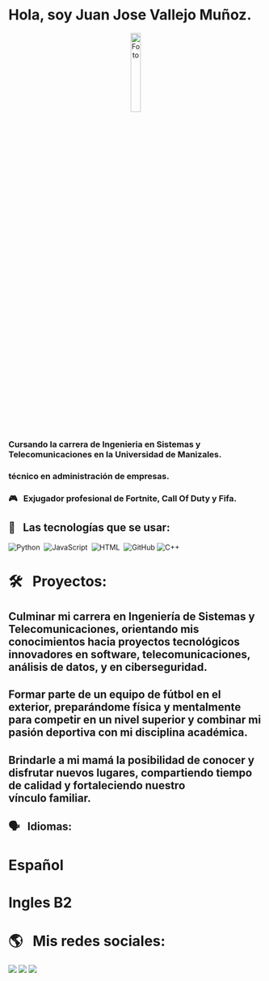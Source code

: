 # Hola, soy Juan Jose Vallejo Muñoz.

<p align="center">
  <img src="foto.jpg" alt="Foto" width="20%">
</p>

### Cursando la carrera de Ingenieria en Sistemas y Telecomunicaciones en la Universidad de Manizales.
### técnico en administración de empresas.

### 🎮 &nbsp; Exjugador profesional de Fortnite, Call Of Duty y Fifa.

## 🎯 &nbsp; Las tecnologías que se usar:

<p aling="center">
  <img src="https://img.shields.io/badge/Python-3670A0?style=for-the-badge&logo=python&logoColor=ffdd54"   alt="Python"/>&nbsp;
  <img src="https://img.shields.io/badge/JavaScript-323330?style=for-the-badge&logo=javascript&logoColor=F7DF1E" alt="JavaScript" />&nbsp;
  <img src="https://img.shields.io/badge/HTML5-E34F26?style=for-the-badge&logo=html5&logoColor=white" alt="HTML"/>&nbsp;
<img src="https://img.shields.io/badge/GitHub-181717?style=for-the-badge&logo=github&logoColor=white" alt="GitHub" />
<img src="https://img.shields.io/badge/C%2B%2B-00599C?style=for-the-badge&logo=cplusplus&logoColor=white" alt="C++" />

# 🛠️ &nbsp; Proyectos:

## Culminar mi carrera en Ingeniería de Sistemas y Telecomunicaciones, orientando mis conocimientos hacia proyectos tecnológicos innovadores en software, telecomunicaciones, análisis de datos, y en ciberseguridad.

## Formar parte de un equipo de fútbol en el exterior, preparándome física y mentalmente para competir en un nivel superior y combinar mi pasión deportiva con mi disciplina académica.

## Brindarle a mi mamá la posibilidad de conocer y disfrutar nuevos lugares, compartiendo tiempo de calidad y fortaleciendo nuestro vínculo familiar.

## 🗣️ &nbsp; Idiomas:
# Español 
# Ingles B2

# 🌎 &nbsp; Mis redes sociales:

<p aling="center">
  <a href="mailto:jvallejomunoz16@gmail.com"><img src="https://img.shields.io/badge/Gmail-D14836?style=for-the-badge&logo=gmail&logoColor=white" /></a>
  <a href="https://www.instagram.com/jvallejo.16/"><img src="https://img.shields.io/badge/Instagram-E4405F?style=for-the-badge&logo=instagram&logoColor=white" /></a>
  <a href="tel:+573002872618"><img src="https://img.shields.io/badge/WhatsApp-25D366?style=for-the-badge&logo=whatsapp&logoColor=white" /></a>
